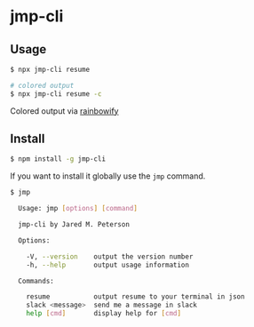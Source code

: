 # jmp-cli

## Usage

```sh
$ npx jmp-cli resume

# colored output
$ npx jmp-cli resume -c
```

Colored output via [rainbowify](https://github.com/maxogden/rainbowify)

## Install

```sh
$ npm install -g jmp-cli
```

If you want to install it globally use the `jmp` command.

```sh
$ jmp

  Usage: jmp [options] [command]

  jmp-cli by Jared M. Peterson

  Options:

    -V, --version    output the version number
    -h, --help       output usage information

  Commands:

    resume           output resume to your terminal in json
    slack <message>  send me a message in slack
    help [cmd]       display help for [cmd]
```
